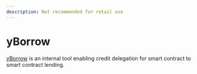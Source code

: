 ```yaml
---
description: Not recommended for retail use
---
```


# yBorrow

[yBorrow](https://yborrow.finance) is an internal tool enabling credit delegation for smart contract to smart contract lending.
